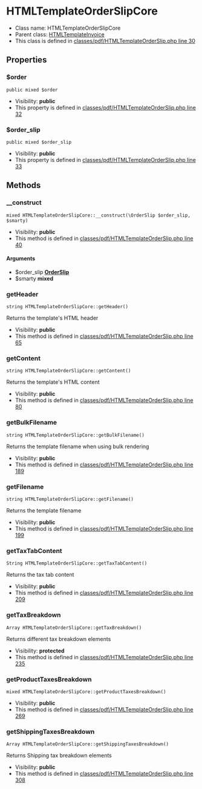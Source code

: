 HTMLTemplateOrderSlipCore
===============






* Class name: HTMLTemplateOrderSlipCore
* Parent class: [HTMLTemplateInvoice](HTMLTemplateInvoiceCore)
* This class is defined in [classes/pdf/HTMLTemplateOrderSlip.php line 30](https://github.com/PrestaShop/PrestaShop/blob/1.6.1.1/classes/pdf/HTMLTemplateOrderSlip.php#L30)





Properties
----------


### $order

    public mixed $order





* Visibility: **public**
* This property is defined in [classes/pdf/HTMLTemplateOrderSlip.php line 32](https://github.com/PrestaShop/PrestaShop/blob/1.6.1.1/classes/pdf/HTMLTemplateOrderSlip.php#32)


### $order_slip

    public mixed $order_slip





* Visibility: **public**
* This property is defined in [classes/pdf/HTMLTemplateOrderSlip.php line 33](https://github.com/PrestaShop/PrestaShop/blob/1.6.1.1/classes/pdf/HTMLTemplateOrderSlip.php#33)


Methods
-------


### __construct

    mixed HTMLTemplateOrderSlipCore::__construct(\OrderSlip $order_slip, $smarty)





* Visibility: **public**
* This method is defined in [classes/pdf/HTMLTemplateOrderSlip.php line 40](https://github.com/PrestaShop/PrestaShop/blob/1.6.1.1/classes/pdf/HTMLTemplateOrderSlip.php#40)


#### Arguments
* $order_slip **[OrderSlip](OrderSlipCore)**
* $smarty **mixed**



### getHeader

    string HTMLTemplateOrderSlipCore::getHeader()

Returns the template's HTML header



* Visibility: **public**
* This method is defined in [classes/pdf/HTMLTemplateOrderSlip.php line 65](https://github.com/PrestaShop/PrestaShop/blob/1.6.1.1/classes/pdf/HTMLTemplateOrderSlip.php#65)




### getContent

    string HTMLTemplateOrderSlipCore::getContent()

Returns the template's HTML content



* Visibility: **public**
* This method is defined in [classes/pdf/HTMLTemplateOrderSlip.php line 80](https://github.com/PrestaShop/PrestaShop/blob/1.6.1.1/classes/pdf/HTMLTemplateOrderSlip.php#80)




### getBulkFilename

    string HTMLTemplateOrderSlipCore::getBulkFilename()

Returns the template filename when using bulk rendering



* Visibility: **public**
* This method is defined in [classes/pdf/HTMLTemplateOrderSlip.php line 189](https://github.com/PrestaShop/PrestaShop/blob/1.6.1.1/classes/pdf/HTMLTemplateOrderSlip.php#189)




### getFilename

    string HTMLTemplateOrderSlipCore::getFilename()

Returns the template filename



* Visibility: **public**
* This method is defined in [classes/pdf/HTMLTemplateOrderSlip.php line 199](https://github.com/PrestaShop/PrestaShop/blob/1.6.1.1/classes/pdf/HTMLTemplateOrderSlip.php#199)




### getTaxTabContent

    String HTMLTemplateOrderSlipCore::getTaxTabContent()

Returns the tax tab content



* Visibility: **public**
* This method is defined in [classes/pdf/HTMLTemplateOrderSlip.php line 209](https://github.com/PrestaShop/PrestaShop/blob/1.6.1.1/classes/pdf/HTMLTemplateOrderSlip.php#209)




### getTaxBreakdown

    Array HTMLTemplateOrderSlipCore::getTaxBreakdown()

Returns different tax breakdown elements



* Visibility: **protected**
* This method is defined in [classes/pdf/HTMLTemplateOrderSlip.php line 235](https://github.com/PrestaShop/PrestaShop/blob/1.6.1.1/classes/pdf/HTMLTemplateOrderSlip.php#235)




### getProductTaxesBreakdown

    mixed HTMLTemplateOrderSlipCore::getProductTaxesBreakdown()





* Visibility: **public**
* This method is defined in [classes/pdf/HTMLTemplateOrderSlip.php line 269](https://github.com/PrestaShop/PrestaShop/blob/1.6.1.1/classes/pdf/HTMLTemplateOrderSlip.php#269)




### getShippingTaxesBreakdown

    Array HTMLTemplateOrderSlipCore::getShippingTaxesBreakdown()

Returns Shipping tax breakdown elements



* Visibility: **public**
* This method is defined in [classes/pdf/HTMLTemplateOrderSlip.php line 308](https://github.com/PrestaShop/PrestaShop/blob/1.6.1.1/classes/pdf/HTMLTemplateOrderSlip.php#308)



